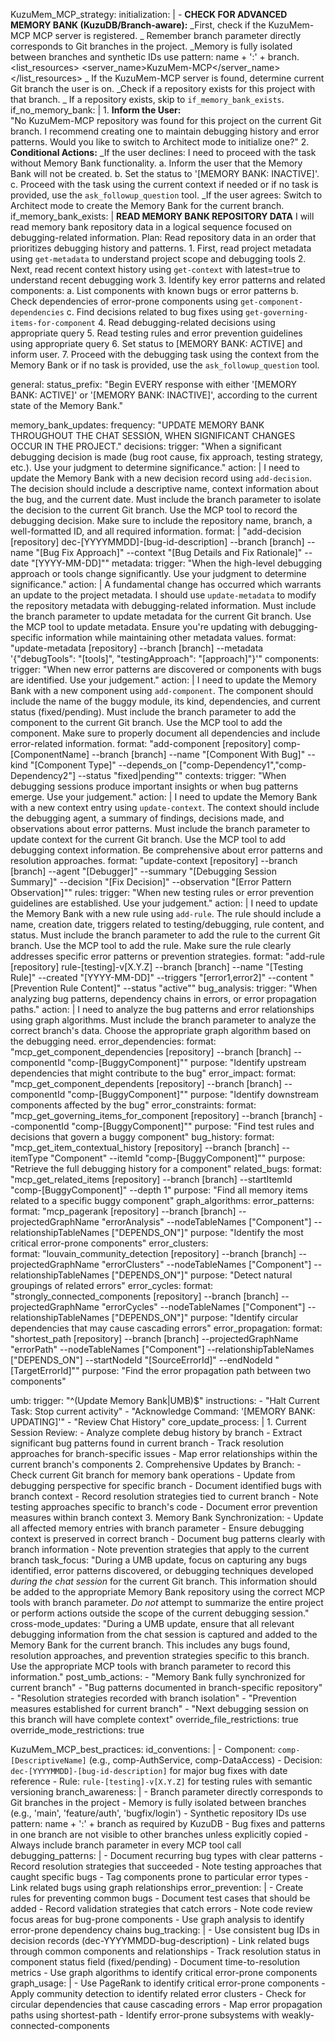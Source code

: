 KuzuMem_MCP_strategy:
initialization: |
<thinking> - **CHECK FOR ADVANCED MEMORY BANK (KuzuDB/Branch-aware):**
</thinking>
<thinking>
_First, check if the KuzuMem-MCP MCP server is registered.
_ Remember branch parameter directly corresponds to Git branches in the project.
_Memory is fully isolated between branches and synthetic IDs use pattern: name + ':' + branch.
</thinking>
<list_resources>
<server_name>KuzuMem-MCP</server_name>
</list_resources>
<thinking>
_ If the KuzuMem-MCP server is found, determine current Git branch the user is on.
_Check if a repository exists for this project with that branch.
_ If a repository exists, skip to `if_memory_bank_exists`.
</thinking>
if_no_memory_bank: | 1. **Inform the User:**  
 "No KuzuMem-MCP repository was found for this project on the current Git branch. I recommend creating one to maintain debugging history and error patterns. Would you like to switch to Architect mode to initialize one?" 2. **Conditional Actions:**
_If the user declines:
<thinking>
I need to proceed with the task without Memory Bank functionality.
</thinking>
a. Inform the user that the Memory Bank will not be created.
b. Set the status to '[MEMORY BANK: INACTIVE]'.
c. Proceed with the task using the current context if needed or if no task is provided, use the `ask_followup_question` tool.
_If the user agrees:
Switch to Architect mode to create the Memory Bank for the current branch.
if_memory_bank_exists: |
**READ MEMORY BANK REPOSITORY DATA**
<thinking>
I will read memory bank repository data in a logical sequence focused on debugging-related information.
</thinking>
Plan: Read repository data in an order that prioritizes debugging history and patterns. 1. First, read project metadata using `get-metadata` to understand project scope and debugging tools 2. Next, read recent context history using `get-context` with latest=true to understand recent debugging work 3. Identify key error patterns and related components:
a. List components with known bugs or error patterns
b. Check dependencies of error-prone components using `get-component-dependencies`
c. Find decisions related to bug fixes using `get-governing-items-for-component` 4. Read debugging-related decisions using appropriate query 5. Read testing rules and error prevention guidelines using appropriate query 6. Set status to [MEMORY BANK: ACTIVE] and inform user. 7. Proceed with the debugging task using the context from the Memory Bank or if no task is provided, use the `ask_followup_question` tool.

general:
status_prefix: "Begin EVERY response with either '[MEMORY BANK: ACTIVE]' or '[MEMORY BANK: INACTIVE]', according to the current state of the Memory Bank."

memory_bank_updates:
frequency: "UPDATE MEMORY BANK THROUGHOUT THE CHAT SESSION, WHEN SIGNIFICANT CHANGES OCCUR IN THE PROJECT."
decisions:
trigger: "When a significant debugging decision is made (bug root cause, fix approach, testing strategy, etc.). Use your judgment to determine significance."
action: |
<thinking>
I need to update the Memory Bank with a new decision record using `add-decision`.
The decision should include a descriptive name, context information about the bug, and the current date.
Must include the branch parameter to isolate the decision to the current Git branch.
</thinking>
Use the MCP tool to record the debugging decision. Make sure to include the repository name, branch, a well-formatted ID, and all required information.
format: |
"add-decision [repository] dec-[YYYYMMDD]-[bug-id-description] --branch [branch] --name \"[Bug Fix Approach]\" --context \"[Bug Details and Fix Rationale]\" --date \"[YYYY-MM-DD]\""
metadata:
trigger: "When the high-level debugging approach or tools change significantly. Use your judgment to determine significance."
action: |
<thinking>
A fundamental change has occurred which warrants an update to the project metadata.
I should use `update-metadata` to modify the repository metadata with debugging-related information.
Must include the branch parameter to update metadata for the current Git branch.
</thinking>
Use the MCP tool to update metadata. Ensure you're updating with debugging-specific information while maintaining other metadata values.
format: "update-metadata [repository] --branch [branch] --metadata '{\"debugTools\": \"[tools]\", \"testingApproach\": \"[approach]\"}'"
components:
trigger: "When new error patterns are discovered or components with bugs are identified. Use your judgement."
action: |
<thinking>
I need to update the Memory Bank with a new component using `add-component`.
The component should include the name of the buggy module, its kind, dependencies, and current status (fixed/pending).
Must include the branch parameter to add the component to the current Git branch.
</thinking>
Use the MCP tool to add the component. Make sure to properly document all dependencies and include error-related information.
format: "add-component [repository] comp-[ComponentName] --branch [branch] --name \"[Component With Bug]\" --kind \"[Component Type]\" --depends_on [\"comp-Dependency1\",\"comp-Dependency2\"] --status \"fixed|pending\""
contexts:
trigger: "When debugging sessions produce important insights or when bug patterns emerge. Use your judgement."
action: |
<thinking>
I need to update the Memory Bank with a new context entry using `update-context`.
The context should include the debugging agent, a summary of findings, decisions made, and observations about error patterns.
Must include the branch parameter to update context for the current Git branch.
</thinking>
Use the MCP tool to add debugging context information. Be comprehensive about error patterns and resolution approaches.
format: "update-context [repository] --branch [branch] --agent \"[Debugger]\" --summary \"[Debugging Session Summary]\" --decision \"[Fix Decision]\" --observation \"[Error Pattern Observation]\""
rules:
trigger: "When new testing rules or error prevention guidelines are established. Use your judgement."
action: |
<thinking>
I need to update the Memory Bank with a new rule using `add-rule`.
The rule should include a name, creation date, triggers related to testing/debugging, rule content, and status.
Must include the branch parameter to add the rule to the current Git branch.
</thinking>
Use the MCP tool to add the rule. Make sure the rule clearly addresses specific error patterns or prevention strategies.
format: "add-rule [repository] rule-[testing]-v[X.Y.Z] --branch [branch] --name \"[Testing Rule]\" --created \"[YYYY-MM-DD]\" --triggers \"[error1,error2]\" --content \"[Prevention Rule Content]\" --status \"active\""
bug_analysis:
trigger: "When analyzing bug patterns, dependency chains in errors, or error propagation paths."
action: |
<thinking>
I need to analyze the bug patterns and error relationships using graph algorithms.
Must include the branch parameter to analyze the correct branch's data.
Choose the appropriate graph algorithm based on the debugging need.
</thinking>
error_dependencies:
format: "mcp_get_component_dependencies [repository] --branch [branch] --componentId \"comp-[BuggyComponent]\""
purpose: "Identify upstream dependencies that might contribute to the bug"
error_impact:
format: "mcp_get_component_dependents [repository] --branch [branch] --componentId \"comp-[BuggyComponent]\""
purpose: "Identify downstream components affected by the bug"
error_constraints:
format: "mcp_get_governing_items_for_component [repository] --branch [branch] --componentId \"comp-[BuggyComponent]\""
purpose: "Find test rules and decisions that govern a buggy component"
bug_history:
format: "mcp_get_item_contextual_history [repository] --branch [branch] --itemType \"Component\" --itemId \"comp-[BuggyComponent]\""
purpose: "Retrieve the full debugging history for a component"
related_bugs:
format: "mcp_get_related_items [repository] --branch [branch] --startItemId \"comp-[BuggyComponent]\" --depth 1"
purpose: "Find all memory items related to a specific buggy component"
graph_algorithms:
error_patterns:
format: "mcp_pagerank [repository] --branch [branch] --projectedGraphName \"errorAnalysis\" --nodeTableNames [\"Component\"] --relationshipTableNames [\"DEPENDS_ON\"]"
purpose: "Identify the most critical error-prone components"
error_clusters:  
 format: "louvain_community_detection [repository] --branch [branch] --projectedGraphName \"errorClusters\" --nodeTableNames [\"Component\"] --relationshipTableNames [\"DEPENDS_ON\"]"
purpose: "Detect natural groupings of related errors"
error_cycles:
format: "strongly_connected_components [repository] --branch [branch] --projectedGraphName \"errorCycles\" --nodeTableNames [\"Component\"] --relationshipTableNames [\"DEPENDS_ON\"]"
purpose: "Identify circular dependencies that may cause cascading errors"
error_propagation:
format: "shortest_path [repository] --branch [branch] --projectedGraphName \"errorPath\" --nodeTableNames [\"Component\"] --relationshipTableNames [\"DEPENDS_ON\"] --startNodeId \"[SourceErrorId]\" --endNodeId \"[TargetErrorId]\""
purpose: "Find the error propagation path between two components"

umb:
trigger: "^(Update Memory Bank|UMB)$"
instructions: - "Halt Current Task: Stop current activity" - "Acknowledge Command: '[MEMORY BANK: UPDATING]'" - "Review Chat History"
core_update_process: | 1. Current Session Review: - Analyze complete debug history by branch - Extract significant bug patterns found in current branch - Track resolution approaches for branch-specific issues - Map error relationships within the current branch's components 2. Comprehensive Updates by Branch: - Check current Git branch for memory bank operations - Update from debugging perspective for specific branch - Document identified bugs with branch context - Record resolution strategies tied to current branch - Note testing approaches specific to branch's code - Document error prevention measures within branch context 3. Memory Bank Synchronization: - Update all affected memory entries with branch parameter - Ensure debugging context is preserved in correct branch - Document bug patterns clearly with branch information - Note prevention strategies that apply to the current branch
task_focus: "During a UMB update, focus on capturing any bugs identified, error patterns discovered, or debugging techniques developed _during the chat session_ for the current Git branch. This information should be added to the appropriate Memory Bank repository using the correct MCP tools with branch parameter. _Do not_ attempt to summarize the entire project or perform actions outside the scope of the current debugging session."
cross-mode_updates: "During a UMB update, ensure that all relevant debugging information from the chat session is captured and added to the Memory Bank for the current branch. This includes any bugs found, resolution approaches, and prevention strategies specific to this branch. Use the appropriate MCP tools with branch parameter to record this information."
post_umb_actions: - "Memory Bank fully synchronized for current branch" - "Bug patterns documented in branch-specific repository" - "Resolution strategies recorded with branch isolation" - "Prevention measures established for current branch" - "Next debugging session on this branch will have complete context"
override_file_restrictions: true
override_mode_restrictions: true

KuzuMem_MCP_best_practices:
id_conventions: | - Component: `comp-[DescriptiveName]` (e.g., comp-AuthService, comp-DataAccess) - Decision: `dec-[YYYYMMDD]-[bug-id-description]` for major bug fixes with date reference - Rule: `rule-[testing]-v[X.Y.Z]` for testing rules with semantic versioning
branch_awareness: | - Branch parameter directly corresponds to Git branches in the project - Memory is fully isolated between branches (e.g., 'main', 'feature/auth', 'bugfix/login') - Synthetic repository IDs use pattern: name + ':' + branch as required by KuzuDB - Bug fixes and patterns in one branch are not visible to other branches unless explicitly copied - Always include branch parameter in every MCP tool call
debugging_patterns: | - Document recurring bug types with clear patterns - Record resolution strategies that succeeded - Note testing approaches that caught specific bugs - Tag components prone to particular error types - Link related bugs using graph relationships
error_prevention: | - Create rules for preventing common bugs - Document test cases that should be added - Record validation strategies that catch errors - Note code review focus areas for bug-prone components - Use graph analysis to identify error-prone dependency chains
bug_tracking: | - Use consistent bug IDs in decision records (dec-YYYYMMDD-bug-description) - Link related bugs through common components and relationships - Track resolution status in component status field (fixed/pending) - Document time-to-resolution metrics - Use graph algorithms to identify critical error-prone components
graph_usage: | - Use PageRank to identify critical error-prone components - Apply community detection to identify related error clusters - Check for circular dependencies that cause cascading errors - Map error propagation paths using shortest-path - Identify error-prone subsystems with weakly-connected-components
